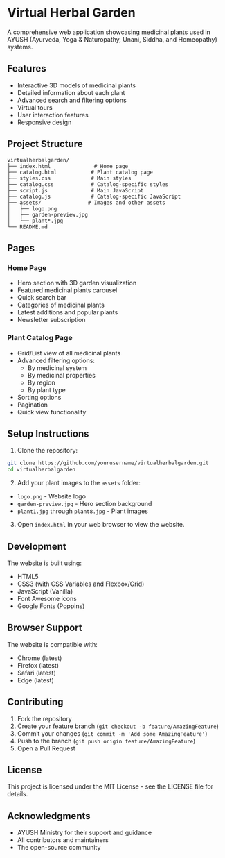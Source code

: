 # Virtual Herbal Garden

A comprehensive web application showcasing medicinal plants used in AYUSH (Ayurveda, Yoga & Naturopathy, Unani, Siddha, and Homeopathy) systems.

## Features

- Interactive 3D models of medicinal plants
- Detailed information about each plant
- Advanced search and filtering options
- Virtual tours
- User interaction features
- Responsive design

## Project Structure

```
virtualherbalgarden/
├── index.html              # Home page
├── catalog.html           # Plant catalog page
├── styles.css             # Main styles
├── catalog.css            # Catalog-specific styles
├── script.js              # Main JavaScript
├── catalog.js             # Catalog-specific JavaScript
├── assets/               # Images and other assets
│   ├── logo.png
│   ├── garden-preview.jpg
│   └── plant*.jpg
└── README.md
```

## Pages

### Home Page
- Hero section with 3D garden visualization
- Featured medicinal plants carousel
- Quick search bar
- Categories of medicinal plants
- Latest additions and popular plants
- Newsletter subscription

### Plant Catalog Page
- Grid/List view of all medicinal plants
- Advanced filtering options:
  - By medicinal system
  - By medicinal properties
  - By region
  - By plant type
- Sorting options
- Pagination
- Quick view functionality

## Setup Instructions

1. Clone the repository:
```bash
git clone https://github.com/yourusername/virtualherbalgarden.git
cd virtualherbalgarden
```

2. Add your plant images to the `assets` folder:
- `logo.png` - Website logo
- `garden-preview.jpg` - Hero section background
- `plant1.jpg` through `plant8.jpg` - Plant images

3. Open `index.html` in your web browser to view the website.

## Development

The website is built using:
- HTML5
- CSS3 (with CSS Variables and Flexbox/Grid)
- JavaScript (Vanilla)
- Font Awesome icons
- Google Fonts (Poppins)

## Browser Support

The website is compatible with:
- Chrome (latest)
- Firefox (latest)
- Safari (latest)
- Edge (latest)

## Contributing

1. Fork the repository
2. Create your feature branch (`git checkout -b feature/AmazingFeature`)
3. Commit your changes (`git commit -m 'Add some AmazingFeature'`)
4. Push to the branch (`git push origin feature/AmazingFeature`)
5. Open a Pull Request

## License

This project is licensed under the MIT License - see the LICENSE file for details.

## Acknowledgments

- AYUSH Ministry for their support and guidance
- All contributors and maintainers
- The open-source community 